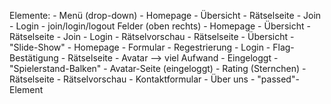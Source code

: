 Elemente:
    - Menü (drop-down)
        - Homepage
        - Übersicht
        - Rätselseite
        - Join
        - Login
    - join/login/logout Felder (oben rechts)
        - Homepage
        - Übersicht
        - Rätselseite
        - Join
        - Login
    - Rätselvorschau
        - Rätselseite
        - Übersicht
    - "Slide-Show"
        - Homepage
    - Formular
        - Regestrierung
        - Login
    - Flag-Bestätigung
        - Rätselseite
    - Avatar --> viel Aufwand
        - Eingeloggt
    - "Spielerstand-Balken"
        - Avatar-Seite (eingeloggt)
    - Rating (Sternchen)
        - Rätselseite
        - Rätselvorschau
    - Kontaktformular
        - Über uns
    - "passed"-Element
